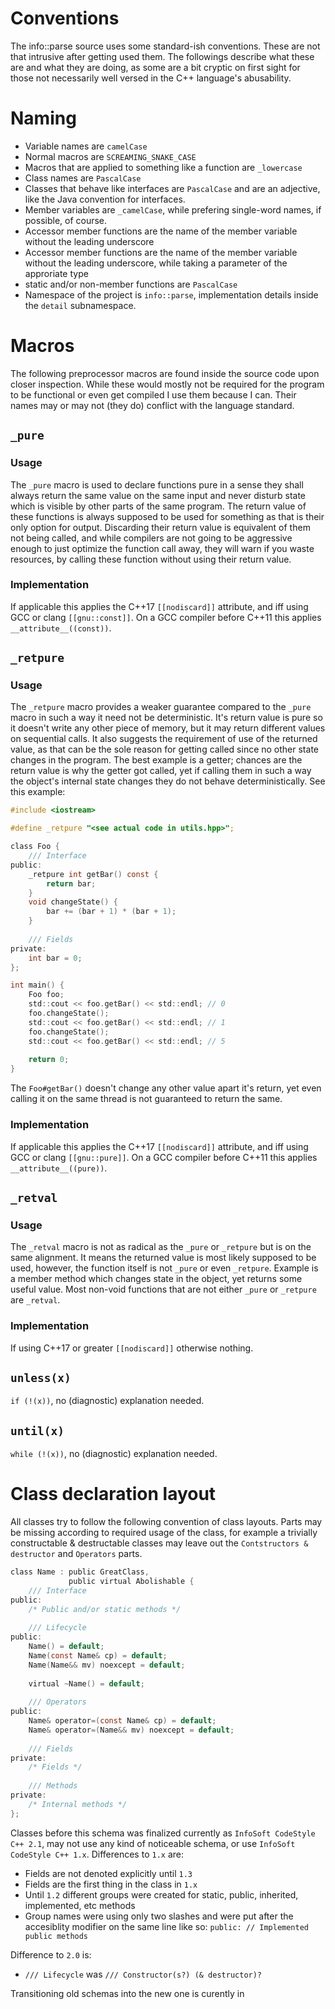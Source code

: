 # Conventions

The info::parse source uses some standard-ish conventions. These
are not that intrusive after getting used them. 
The followings describe what these are and what they are doing, as
some are a bit cryptic on first sight for those not necessarily 
well versed in the C++ language's abusability. 

# Naming

 - Variable names are `camelCase`
 - Normal macros are `SCREAMING_SNAKE_CASE`
 - Macros that are applied to something like a function are `_lowercase`
 - Class names are `PascalCase`
 - Classes that behave like interfaces are `PascalCase` and are an adjective, 
 like the Java convention for interfaces.
 - Member variables are `_camelCase`, while prefering single-word names,
 if possible, of course.
 - Accessor member functions are the name of the member variable without
 the leading underscore
 - Accessor member functions are the name of the member variable without
 the leading underscore, while taking a parameter of the approriate type
 - static and/or non-member functions are `PascalCase` 
 - Namespace of the project is `info::parse`, implementation details inside
 the `detail` subnamespace.

# Macros

The following preprocessor macros are found inside the source code
upon closer inspection. While these would mostly not be required for 
the program to be functional or even get compiled I use them because I can. 
Their names may or may not (they do) conflict with the language standard.

## `_pure`

### Usage
The `_pure` macro is used to declare functions pure in a sense they 
shall always return the same value on the same input and never disturb
state which is visible by other parts of the same program. 
The return value of these functions is always supposed to be used 
for something as that is their only option for output. 
Discarding their return value is equivalent of them not being called,
and while compilers are not going to be aggressive enough to just
optimize the function call away, they will warn if you waste resources,
by calling these function without using their return value.

### Implementation
If applicable this applies the C++17 `[[nodiscard]]` attribute,
and iff using GCC or clang `[[gnu::const]]`.
On a GCC compiler before C++11 this applies `__attribute__((const))`.

## `_retpure`

### Usage
The `_retpure` macro provides a weaker guarantee compared to the `_pure`
macro in such a way it need not be deterministic. It's return value
is pure so it doesn't write any other piece of memory, but it may return
different values on sequential calls. It also suggests the requirement
of use of the returned value, as that can be the sole reason for 
getting called since no other state changes in the program.
The best example is a getter; chances are the return value is why
the getter got called, yet if calling them in such a way the object's 
internal state changes they do not behave deterministically. 
See this example:
```objectivec
#include <iostream>

#define _retpure "<see actual code in utils.hpp>";

class Foo {
    /// Interface
public:
    _retpure int getBar() const {
        return bar;
    }
    void changeState() {
        bar += (bar + 1) * (bar + 1); 
    }
    
    /// Fields
private:
    int bar = 0;
};

int main() {
    Foo foo;
    std::cout << foo.getBar() << std::endl; // 0
    foo.changeState();
    std::cout << foo.getBar() << std::endl; // 1
    foo.changeState();
    std::cout << foo.getBar() << std::endl; // 5
    
    return 0;
}
```
The `Foo#getBar()` doesn't change any other value apart it's return,
yet even calling it on the same thread is not guaranteed to return the same.  

### Implementation
If applicable this applies the C++17 `[[nodiscard]]` attribute,
and iff using GCC or clang `[[gnu::pure]]`.
On a GCC compiler before C++11 this applies `__attribute__((pure))`.

## `_retval`

### Usage
The `_retval` macro is not as radical as the `_pure` or `_retpure` but is
on the same alignment. It means the returned value is most likely 
supposed to be used, however, the function itself is not `_pure` or even
`_retpure`. Example is a member method which changes state in the object,
yet returns some useful value. Most non-void functions that are not
either `_pure` or `_retpure` are `_retval`.

### Implementation
If using C++17 or greater `[[nodiscard]]` otherwise nothing.

## `unless(x)`
`if (!(x))`, no (diagnostic) explanation needed.

## `until(x)`
`while (!(x))`, no (diagnostic) explanation needed. 

# Class declaration layout

All classes try to follow the following convention of class 
layouts. Parts may be missing according to required usage of the class,
for example a trivially constructable & destructable classes
may leave out the `Contstructors & destructor` and `Operators` parts.
```objectivec
class Name : public GreatClass,
             public virtual Abolishable {
    /// Interface
public:
    /* Public and/or static methods */
    
    /// Lifecycle
public:
    Name() = default;
    Name(const Name& cp) = default;
    Name(Name&& mv) noexcept = default;
    
    virtual ~Name() = default;
    
    /// Operators
public:
    Name& operator=(const Name& cp) = default;
    Name& operator=(Name&& mv) noexcept = default;
    
    /// Fields
private:
    /* Fields */
    
    /// Methods
private: 
    /* Internal methods */
};
``` 
Classes before this schema was finalized currently as `InfoSoft CodeStyle C++ 2.1`,
may not use any kind of noticeable schema, or use `InfoSoft CodeStyle C++ 1.x`.
Differences to `1.x` are:

 - Fields are not denoted explicitly until `1.3`
 - Fields are the first thing in the class in `1.x`
 - Until `1.2` different groups were created for static, public, inherited, implemented, etc
   methods
 - Group names were using only two slashes and were put after the accesiblity modifier on the same line
 like so: `public: // Implemented public methods`

Difference to `2.0` is:
 
 - `/// Lifecycle` was `/// Constructor(s?) (& destructor)?`

Transitioning old schemas into the new one is curently in 
